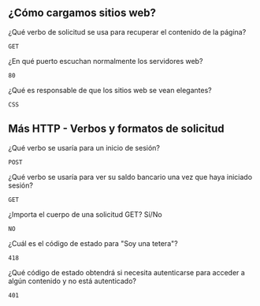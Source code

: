 ## ¿Cómo cargamos sitios web?

¿Qué verbo de solicitud se usa para recuperar el contenido de la página?

    GET

¿En qué puerto escuchan normalmente los servidores web?

    80

¿Qué es responsable de que los sitios web se vean elegantes?

    CSS

## Más HTTP - Verbos y formatos de solicitud

¿Qué verbo se usaría para un inicio de sesión?

    POST

¿Qué verbo se usaría para ver su saldo bancario una vez que haya iniciado sesión?

    GET

¿Importa el cuerpo de una solicitud GET? Sí/No

    NO

¿Cuál es el código de estado para "Soy una tetera"?

    418

¿Qué código de estado obtendrá si necesita autenticarse para acceder a algún contenido y no está autenticado?

    401


